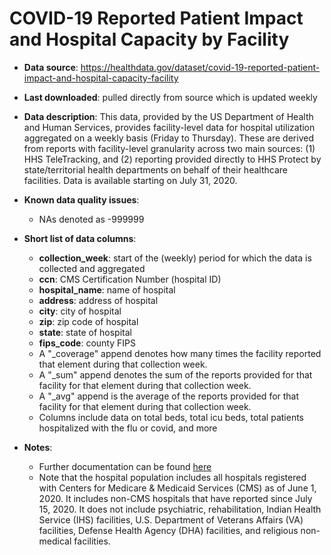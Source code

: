 # COVID-19 Reported Patient Impact and Hospital Capacity by Facility

- **Data source**: https://healthdata.gov/dataset/covid-19-reported-patient-impact-and-hospital-capacity-facility

- **Last downloaded**: pulled directly from source which is updated weekly

- **Data description**: This data, provided by the US Department of Health and Human Services, provides facility-level data for hospital utilization aggregated on a weekly basis (Friday to Thursday). These are derived from reports with facility-level granularity across two main sources: (1) HHS TeleTracking, and (2) reporting provided directly to HHS Protect by state/territorial health departments on behalf of their healthcare facilities. Data is available starting on July 31, 2020.

- **Known data quality issues**: 
	- NAs denoted as -999999

- **Short list of data columns**: 
	- **collection_week**: start of the (weekly) period for which the data is collected and aggregated
	- **ccn**: CMS Certification Number (hospital ID)
	- **hospital_name**: name of hospital
	- **address**: address of hospital
	- **city**: city of hospital
	- **zip**: zip code of hospital
	- **state**: state of hospital
	- **fips_code**: county FIPS
	- A "\_coverage" append denotes how many times the facility reported that element during that collection week.
	- A "\_sum" append denotes the sum of the reports provided for that facility for that element during that collection week.
	- A "\_avg" append is the average of the reports provided for that facility for that element during that collection week.
	- Columns include data on total beds, total icu beds, total patients hospitalized with the flu or covid, and more

- **Notes**:
	- Further documentation can be found [here](https://healthdata.gov/dataset/covid-19-reported-patient-impact-and-hospital-capacity-facility)
	- Note that the hospital population includes all hospitals registered with Centers for Medicare & Medicaid Services (CMS) as of June 1, 2020. It includes non-CMS hospitals that have reported since July 15, 2020. It does not include psychiatric, rehabilitation, Indian Health Service (IHS) facilities, U.S. Department of Veterans Affairs (VA) facilities, Defense Health Agency (DHA) facilities, and religious non-medical facilities.



    
